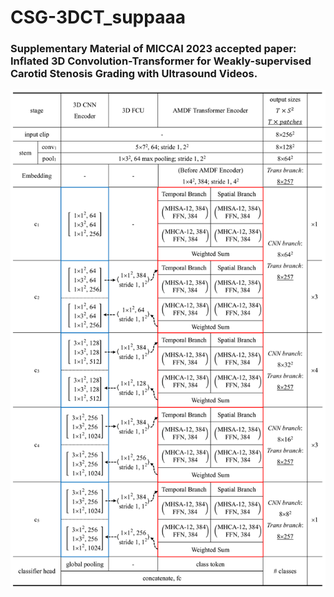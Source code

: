 # CSG-3DCT_suppaaa
### Supplementary Material of MICCAI 2023 accepted paper: Inflated 3D Convolution-Transformer for Weakly-supervised Carotid Stenosis Grading with Ultrasound Videos.
![image](https://github.com/XinRuiZhou0106/CSG-3DCT_supp/blob/main/supp_miccai23.png)
